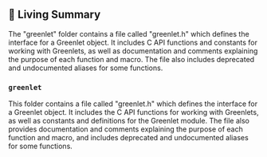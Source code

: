 

<!-- Living README Summary -->
## 🌳 Living Summary

The "greenlet" folder contains a file called "greenlet.h" which defines the interface for a Greenlet object. It includes C API functions and constants for working with Greenlets, as well as documentation and comments explaining the purpose of each function and macro. The file also includes deprecated and undocumented aliases for some functions.


### `greenlet`

This folder contains a file called "greenlet.h" which defines the interface for a Greenlet object. It includes the C API functions for working with Greenlets, as well as constants and definitions for the Greenlet module. The file also provides documentation and comments explaining the purpose of each function and macro, and includes deprecated and undocumented aliases for some functions.

<!-- Living README Summary -->